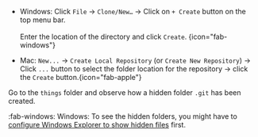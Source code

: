 * Windows: Click `File` → `Clone/New…` → Click on `+ Create` button on the top menu bar.<br>
  <pic eager src="{{baseUrl}}/gitAndGithub/init/images/sourcetree_1.png" height="220" /><br>
  Enter the location of the directory and click `Create`. {icon="fab-windows"}

* Mac: `New...` → `Create Local Repository` (or `Create New Repository`)  → Click `...` button to select the folder location for the repository → click the `Create` button.{icon="fab-apple"}

Go to the `things` folder and observe how a hidden folder `.git` has been created.

:fab-windows: Windows: To see the hidden folders, you might have to [configure Windows Explorer to show hidden files](https://support.microsoft.com/en-us/windows/view-hidden-files-and-folders-in-windows-97fbc472-c603-9d90-91d0-1166d1d9f4b5) first.
